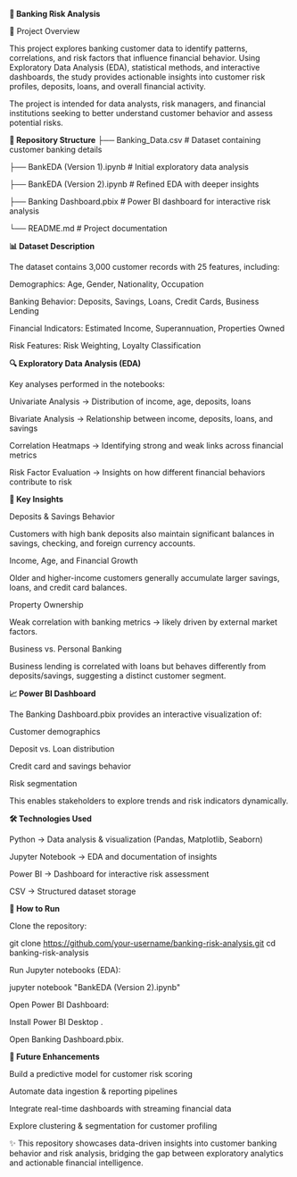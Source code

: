 **🏦 Banking Risk Analysis**


📌 Project Overview

This project explores banking customer data to identify patterns, correlations, and risk factors that influence financial behavior. Using Exploratory Data Analysis (EDA), statistical methods, and interactive dashboards, the study provides actionable insights into customer risk profiles, deposits, loans, and overall financial activity.

The project is intended for data analysts, risk managers, and financial institutions seeking to better understand customer behavior and assess potential risks.



**📂 Repository Structure**
├── Banking_Data.csv              # Dataset containing customer banking details

├── BankEDA (Version 1).ipynb     # Initial exploratory data analysis

├── BankEDA (Version 2).ipynb     # Refined EDA with deeper insights

├── Banking Dashboard.pbix        # Power BI dashboard for interactive risk analysis

└── README.md                     # Project documentation



**📊 Dataset Description**

The dataset contains 3,000 customer records with 25 features, including:

Demographics: Age, Gender, Nationality, Occupation

Banking Behavior: Deposits, Savings, Loans, Credit Cards, Business Lending

Financial Indicators: Estimated Income, Superannuation, Properties Owned

Risk Features: Risk Weighting, Loyalty Classification



**🔍 Exploratory Data Analysis (EDA)**

Key analyses performed in the notebooks:

Univariate Analysis → Distribution of income, age, deposits, loans

Bivariate Analysis → Relationship between income, deposits, loans, and savings

Correlation Heatmaps → Identifying strong and weak links across financial metrics

Risk Factor Evaluation → Insights on how different financial behaviors contribute to risk



**📑 Key Insights**

Deposits & Savings Behavior

Customers with high bank deposits also maintain significant balances in savings, checking, and foreign currency accounts.

Income, Age, and Financial Growth

Older and higher-income customers generally accumulate larger savings, loans, and credit card balances.

Property Ownership

Weak correlation with banking metrics → likely driven by external market factors.

Business vs. Personal Banking

Business lending is correlated with loans but behaves differently from deposits/savings, suggesting a distinct customer segment.



**📈 Power BI Dashboard**

The Banking Dashboard.pbix provides an interactive visualization of:

Customer demographics

Deposit vs. Loan distribution

Credit card and savings behavior

Risk segmentation

This enables stakeholders to explore trends and risk indicators dynamically.



**🛠️ Technologies Used**

Python → Data analysis & visualization (Pandas, Matplotlib, Seaborn)

Jupyter Notebook → EDA and documentation of insights

Power BI → Dashboard for interactive risk assessment

CSV → Structured dataset storage



**🚀 How to Run**

Clone the repository:

git clone https://github.com/your-username/banking-risk-analysis.git
cd banking-risk-analysis


Run Jupyter notebooks (EDA):

jupyter notebook "BankEDA (Version 2).ipynb"


Open Power BI Dashboard:

Install Power BI Desktop
.

Open Banking Dashboard.pbix.



**🔮 Future Enhancements**

Build a predictive model for customer risk scoring

Automate data ingestion & reporting pipelines

Integrate real-time dashboards with streaming financial data

Explore clustering & segmentation for customer profiling



✨ This repository showcases data-driven insights into customer banking behavior and risk analysis, bridging the gap between exploratory analytics and actionable financial intelligence.
